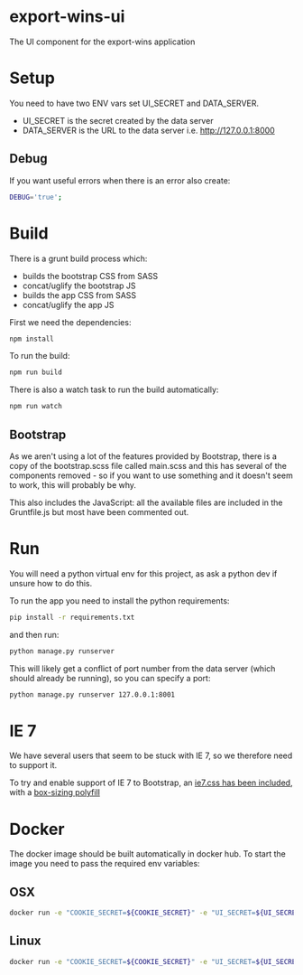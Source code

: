 # export-wins-ui

The UI component for the export-wins application

# Setup

You need to have two ENV vars set UI_SECRET and DATA_SERVER.

* UI_SECRET is the secret created by the data server
* DATA_SERVER is the URL to the data server i.e. http://127.0.0.1:8000

## Debug
If you want useful errors when there is an error also create:

```bash
DEBUG='true';
```

# Build

There is a grunt build process which:

* builds the bootstrap CSS from SASS
* concat/uglify the bootstrap JS
* builds the app CSS from SASS
* concat/uglify the app JS

First we need the dependencies:

```bash
npm install
```

To run the build:

```bash
npm run build
```

There is also a watch task to run the build automatically:

```bash
npm run watch
```

## Bootstrap

As we aren't using a lot of the features provided by Bootstrap, there is a copy of the bootstrap.scss file called main.scss and this has several of the components removed - so if you want to use something and it doesn't seem to work, this will probably be why.

This also includes the JavaScript: all the available files are included in the Gruntfile.js but most have been commented out.

# Run

You will need a python virtual env for this project, as ask a python dev if unsure how to do this.

To run the app you need to install the python requirements:

```bash
pip install -r requirements.txt
```

and then run:

```bash
python manage.py runserver
```

This will likely get a conflict of port number from the data server (which should already be running), so you can specify a port:

```bash
python manage.py runserver 127.0.0.1:8001
```


# IE 7

We have several users that seem to be stuck with IE 7, so we therefore need to support it.

To try and enable support of IE 7 to Bootstrap, an [ie7.css has been included](https://github.com/coliff/bootstrap-ie7.), with a [box-sizing polyfill](https://github.com/Schepp/box-sizing-polyfill)


# Docker

The docker image should be built automatically in docker hub. To start the image you need to pass the required env variables:

## OSX

```bash
docker run -e "COOKIE_SECRET=${COOKIE_SECRET}" -e "UI_SECRET=${UI_SECRET}" -e "DATA_SERVER=http://10.200.10.1:8000" -e "SECRET_KEY=${SECRET_KEY}" -e "DEBUG=True" -d -p 8002:8001 ukti/export-wins-ui:latest
```

## Linux

```bash
docker run -e "COOKIE_SECRET=${COOKIE_SECRET}" -e "UI_SECRET=${UI_SECRET}" -e "DATA_SERVER=http://localhost:8000" -e "SECRET_KEY=${SECRET_KEY}" -e "DEBUG=True" -d -p 8002:8001 ukti/export-wins-ui:latest
```